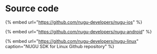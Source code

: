 # Source code



{% embed url="https://github.com/nugu-developers/nugu-ios" %}

{% embed url="https://github.com/nugu-developers/nugu-android" %}

{% embed url="https://github.com/nugu-developers/nugu-linux" caption="NUGU SDK for Linux Github repository" %}

